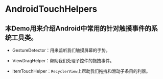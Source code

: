 # AndroidTouchHelpers

## 本Demo用来介绍Android中常用的针对触摸事件的系统工具类。

+ GestureDetector：用来监听我们触摸屏幕的手势。

+ ViewDragHelper：帮助我们处理子控件的拖拽事件。

+ ItemTouchHelper：`RecyclerView`上帮助我们拖拽和滑动子条目的利器。
